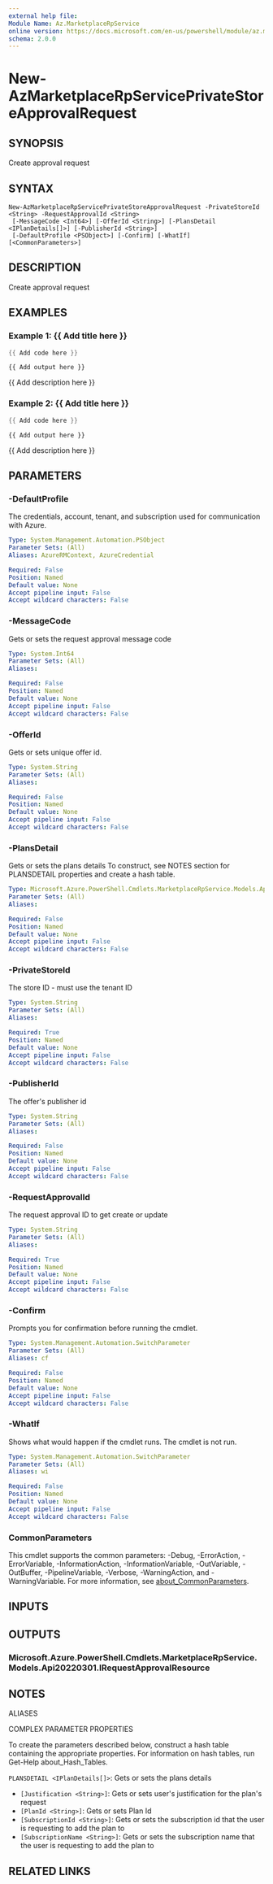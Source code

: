 ```yaml
---
external help file:
Module Name: Az.MarketplaceRpService
online version: https://docs.microsoft.com/en-us/powershell/module/az.marketplacerpservice/new-azmarketplacerpserviceprivatestoreapprovalrequest
schema: 2.0.0
---
```


# New-AzMarketplaceRpServicePrivateStoreApprovalRequest

## SYNOPSIS
Create approval request

## SYNTAX

```
New-AzMarketplaceRpServicePrivateStoreApprovalRequest -PrivateStoreId <String> -RequestApprovalId <String>
 [-MessageCode <Int64>] [-OfferId <String>] [-PlansDetail <IPlanDetails[]>] [-PublisherId <String>]
 [-DefaultProfile <PSObject>] [-Confirm] [-WhatIf] [<CommonParameters>]
```

## DESCRIPTION
Create approval request

## EXAMPLES

### Example 1: {{ Add title here }}
```powershell
{{ Add code here }}
```

```output
{{ Add output here }}
```

{{ Add description here }}

### Example 2: {{ Add title here }}
```powershell
{{ Add code here }}
```

```output
{{ Add output here }}
```

{{ Add description here }}

## PARAMETERS

### -DefaultProfile
The credentials, account, tenant, and subscription used for communication with Azure.

```yaml
Type: System.Management.Automation.PSObject
Parameter Sets: (All)
Aliases: AzureRMContext, AzureCredential

Required: False
Position: Named
Default value: None
Accept pipeline input: False
Accept wildcard characters: False
```

### -MessageCode
Gets or sets the request approval message code

```yaml
Type: System.Int64
Parameter Sets: (All)
Aliases:

Required: False
Position: Named
Default value: None
Accept pipeline input: False
Accept wildcard characters: False
```

### -OfferId
Gets or sets unique offer id.

```yaml
Type: System.String
Parameter Sets: (All)
Aliases:

Required: False
Position: Named
Default value: None
Accept pipeline input: False
Accept wildcard characters: False
```

### -PlansDetail
Gets or sets the plans details
To construct, see NOTES section for PLANSDETAIL properties and create a hash table.

```yaml
Type: Microsoft.Azure.PowerShell.Cmdlets.MarketplaceRpService.Models.Api20220301.IPlanDetails[]
Parameter Sets: (All)
Aliases:

Required: False
Position: Named
Default value: None
Accept pipeline input: False
Accept wildcard characters: False
```

### -PrivateStoreId
The store ID - must use the tenant ID

```yaml
Type: System.String
Parameter Sets: (All)
Aliases:

Required: True
Position: Named
Default value: None
Accept pipeline input: False
Accept wildcard characters: False
```

### -PublisherId
The offer's publisher id

```yaml
Type: System.String
Parameter Sets: (All)
Aliases:

Required: False
Position: Named
Default value: None
Accept pipeline input: False
Accept wildcard characters: False
```

### -RequestApprovalId
The request approval ID to get create or update

```yaml
Type: System.String
Parameter Sets: (All)
Aliases:

Required: True
Position: Named
Default value: None
Accept pipeline input: False
Accept wildcard characters: False
```

### -Confirm
Prompts you for confirmation before running the cmdlet.

```yaml
Type: System.Management.Automation.SwitchParameter
Parameter Sets: (All)
Aliases: cf

Required: False
Position: Named
Default value: None
Accept pipeline input: False
Accept wildcard characters: False
```

### -WhatIf
Shows what would happen if the cmdlet runs.
The cmdlet is not run.

```yaml
Type: System.Management.Automation.SwitchParameter
Parameter Sets: (All)
Aliases: wi

Required: False
Position: Named
Default value: None
Accept pipeline input: False
Accept wildcard characters: False
```

### CommonParameters
This cmdlet supports the common parameters: -Debug, -ErrorAction, -ErrorVariable, -InformationAction, -InformationVariable, -OutVariable, -OutBuffer, -PipelineVariable, -Verbose, -WarningAction, and -WarningVariable. For more information, see [about_CommonParameters](http://go.microsoft.com/fwlink/?LinkID=113216).

## INPUTS

## OUTPUTS

### Microsoft.Azure.PowerShell.Cmdlets.MarketplaceRpService.Models.Api20220301.IRequestApprovalResource

## NOTES

ALIASES

COMPLEX PARAMETER PROPERTIES

To create the parameters described below, construct a hash table containing the appropriate properties. For information on hash tables, run Get-Help about_Hash_Tables.


`PLANSDETAIL <IPlanDetails[]>`: Gets or sets the plans details
  - `[Justification <String>]`: Gets or sets user's justification for the plan's request
  - `[PlanId <String>]`: Gets or sets Plan Id 
  - `[SubscriptionId <String>]`: Gets or sets the subscription id that the user is requesting to add the plan to
  - `[SubscriptionName <String>]`: Gets or sets the subscription name that the user is requesting to add the plan to

## RELATED LINKS

